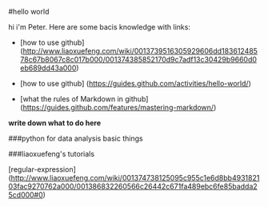 #hello world

hi i'm Peter.
Here are some bacis knowledge with links:
* [how to use github] (http://www.liaoxuefeng.com/wiki/0013739516305929606dd18361248578c67b8067c8c017b000/001374385852170d9c7adf13c30429b9660d0eb689dd43a000)

* [how to use github] (https://guides.github.com/activities/hello-world/)

* [what the rules of Markdown in github] (https://guides.github.com/features/mastering-markdown/)

**write down what to do here**

###python for data analysis
  basic things

###liaoxuefeng's tutorials

[regular-expression] (http://www.liaoxuefeng.com/wiki/001374738125095c955c1e6d8bb493182103fac9270762a000/001386832260566c26442c671fa489ebc6fe85badda25cd000#0)
